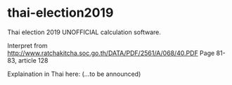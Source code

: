 # thai-election2019
Thai election 2019 UNOFFICIAL calculation software.

Interpret from http://www.ratchakitcha.soc.go.th/DATA/PDF/2561/A/068/40.PDF
Page 81-83, article 128

Explaination in Thai here: (...to be announced)
